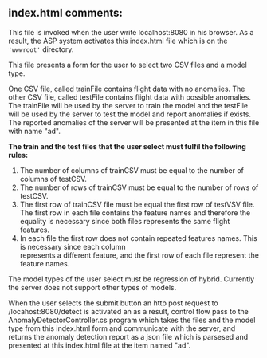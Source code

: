 ## index.html comments:

This file is invoked when the user write localhost:8080 in his browser.
As a result, the ASP system activates this index.html file which is on the `'wwwroot'` directory. 

This file presents a form for the user to select two CSV files and a model type. 

One CSV file, called trainFile contains flight data with no anomalies. 
The other CSV file, called testFile contains flight data with possible anomalies.
The trainFile will be used by the server to train the model and the testFile will be used
by the server to test the model and report anomalies if exists. The reported anomalies of the
server will be presented at the item in this file with name "ad".

**The train and the test files that the user select must fulfil the following rules:**
1. The number of columns of trainCSV must be equal to the number of columns of testCSV.
2. The number of rows of trainCSV must be equal to the number of rows of testCSV.
3. The first row of trainCSV file must be equal the first row of testVSV file. The first row in each file contains
    the feature names and therefore the equality is necessary since both files represents the same
    flight features. 
4. In each file the first row does not contain repeated features names. This is necessary since each column  
    represents a different feature, and the first row of each file represent the feature names. 

The model types of the user select must be regression of hybrid. Currently the server does not support
other types of models. 

When the user selects the submit button an http post request to /locahost:8080/detect is activated an
as a result, control flow pass to the AnomalyDetectorController.cs program which takes the files and the
model type from this index.html form and communicate with the server, and returns the anomaly detection report
as a json file which is parsesed and presented at this index.html file at the item named "ad".
